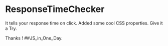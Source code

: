 # ResponseTimeChecker
It tells your response time on click. 
Added some cool CSS properties. Give it a Try.

Thanks !
##JS_in_One_Day.

